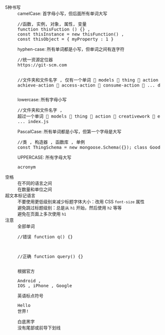 <dl class="description">
      <dt>5种书写</dt>
      <dd>camelCase: 首字母小写，但后面所有单词大写
        <pre>//函数, 实例, 对象, 属性, 变量
function thisFuction () {} ,
const thisInstance = new thisFunction() ,
const thisObject = { myProperty : 1 }</pre>
      </dd>
      <dd>hyphen-case: 所有单词都是小写，但单词之间有连字符
        <pre>//统一资源定位器
https://git-scm.com

//文件夹和文件名字 , 仅有一个单词
📂 models
    📂 thing
        📂 action
            📂 achieve-action
            📂 access-action
            📂 consume-action
            📂 ...
            demo-index.js
</pre>
      </dd>
      <dd>lowercase: 所有字母小写
        <pre>//文件夹和文件名字 , 超过一个单词
📂 models
    📂 thing
        📂 action
        📂 creativework
        📂 event
        📂 ...
        index.js
</pre>
      </dd>
      <dd>PascalCase: 所有单词都是小写，但第一个字母是大写
        <pre>//类 , 构造器 , 函数库 , 单例
const ThingSchema = new mongoose.Schema({});
class GoodUser {};</pre>
      </dd>
      <dd>UPPERCASE: 所有字母大写
        <pre>acronym</pre>
      </dd>
      <dt>空格</dt>
      <dd>在不同的语言之间</dd>
      <dd>在数量和单位之间</dd>
      <dt>超文本标记语言</dt>
      <dd>不要使用更低级别来减少标题字体大小：改用 CSS `font-size` 属性</dd>
      <dd>避免跳过标题级别：总是从 `h1` 开始，然后使用 `h2` 等等</dd>
      <dd>避免在页面上多次使用 `h1`</dd>
      <dt>注意</dt>
      <dd>全部单词
        <pre>//错误
function q() {}

//正确
function query() {}</pre>
      </dd>
      <dd>根据官方
        <pre>Android , IOS , iPhone , Google</pre>
      </dd>
      <dd>英语标点符号
        <pre>Hello 世界!</pre>
      </dd>
      <dd>白底黑字</dd>
      <dd>没有尾部或前导下划线</dd>
    </dl>

